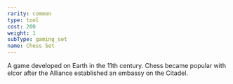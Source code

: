 ```yaml
---
rarity: common
type: tool
cost: 200
weight: 1
subType: gaming_set
name: Chess Set
---
```

A game developed on Earth in the 11th century. Chess became popular with elcor after the Alliance established an
embassy on the Citadel.
